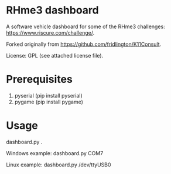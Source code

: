 RHme3 dashboard
================================
A software vehicle dashboard for some of the RHme3 challenges: https://www.riscure.com/challenge/.


Forked originally from https://github.com/fridlington/K11Consult.

License: GPL (see attached license file).


Prerequisites
================================
1) pyserial (pip install pyserial)
2) pygame (pip install pygame)


Usage
================================
dashboard.py <UART device>.

Windows example: dashboard.py COM7

Linux example: dashboard.py /dev/ttyUSB0